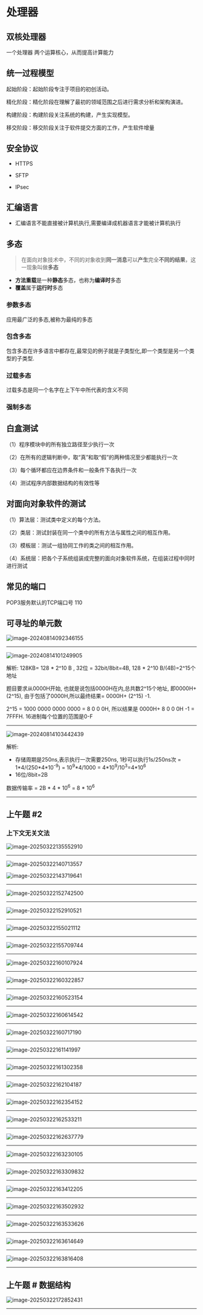 # 处理器

## 双核处理器

一个处理器 两个运算核心，从而提高计算能力

## 统一过程模型
起始阶段：起始阶段专注于项目的初创活动。

精化阶段：精化阶段在理解了最初的领域范围之后进行需求分析和架构演进。

构建阶段：构建阶段关注系统的构建，产生实现模型。

移交阶段：移交阶段关注于软件提交方面的工作，产生软件增量

## 安全协议

- HTTPS

- SFTP
- IPsec

## 汇编语言

- 汇编语言不能直接被计算机执行,需要编译成机器语言才能被计算机执行

## 多态

> 在面向对象技术中，不同的对象收到**同一消息**可以**产生**完全**不同的结果**，这一现象叫做**多态**

- **方法重载**是一种**静态**多态，也称为**编译时**多态
- **覆盖**属于**运行时**多态

### 参数多态

应用最广泛的多态,被称为最纯的多态

### 包含多态

包含多态在许多语言中都存在,最常见的例子就是子类型化,即一个类型是另一个类型的子类型.

### 过载多态

过载多态是同一个名字在上下午中所代表的含义不同

### 强制多态







## 白盒测试

（1）程序模块中的所有独立路径至少执行一次

（2）在所有的逻辑判断中，取“真”和取“假”的两种情况至少都能执行一次

（3）每个循环都应在边界条件和一般条件下各执行一次

（4）测试程序内部数据结构的有效性等

## 对面向对象软件的测试

（1）算法层：测试类中定义的每个方法。

（2）类层：测试封装在同一个类中的所有方法与属性之间的相互作用。

（3）模板层：测试一组协同工作的类之间的相互作用。

（4）系统层：把各个子系统组装成完整的面向对象软件系统，在组装过程中同时进行测试

## 常见的端口

POP3服务默认的TCP端口号 110



## 可寻址的单元数

![image-20240814092346155](../../../images/image-20240814092346155.png)



---



![image-20240814101249905](../../../images/image-20240814101249905.png)

解析: 128KB= 128 * 2^10 B , 32位 = 32bit/8bit=4B,   128 * 2^10 B/(4B)=2^15个地址

题目要求从0000H开始, 也就是说包括0000H在内,总共数2^15个地址, 即0000H+ (2^15), 由于包括了0000H,所以最终结果= 0000H+ (2^15) -1.

2^15 = 1000 0000 0000 0000 = 8 0 0 0H, 所以结果是 0000H+ 8 0 0 0H -1 = 7FFFH. 16进制每个位置的范围是0-F

---

![image-20240814103442439](../../../images/image-20240814103442439.png)

解析:  

- 存储周期是250ns,表示执行一次需要250ns, 1秒可以执行1s/250ns次 = 1*4/(250\*4\*10<sup>-9</sup>) = 10<sup>9</sup>\*4/1000 = 4\*10<sup>9</sup>/10<sup>3</sup>=4\*10<sup>6</sup>
- 16位/8bit=2B

数据传输率 = 2B \* 4 \* 10<sup>6</sup>  = 8 \* 10<sup>6</sup>

---

## 上午题 #2

### 上下文无关文法

![image-20250322135552910](C:\Users\Administrator\AppData\Roaming\Typora\typora-user-images\image-20250322135552910.png)

---

![image-20250322140713557](C:\Users\Administrator\AppData\Roaming\Typora\typora-user-images\image-20250322140713557.png)

![image-20250322143719641](C:\Users\Administrator\AppData\Roaming\Typora\typora-user-images\image-20250322143719641.png)

---

![image-20250322152742500](C:\Users\Administrator\AppData\Roaming\Typora\typora-user-images\image-20250322152742500.png)

---

![image-20250322152910521](C:\Users\Administrator\AppData\Roaming\Typora\typora-user-images\image-20250322152910521.png)

---

![image-20250322155021112](C:\Users\Administrator\AppData\Roaming\Typora\typora-user-images\image-20250322155021112.png)

---

![image-20250322155709744](C:\Users\Administrator\AppData\Roaming\Typora\typora-user-images\image-20250322155709744.png)

---

![image-20250322160107924](C:\Users\Administrator\AppData\Roaming\Typora\typora-user-images\image-20250322160107924.png)

---

![image-20250322160322857](C:\Users\Administrator\AppData\Roaming\Typora\typora-user-images\image-20250322160322857.png)

---

![image-20250322160523154](C:\Users\Administrator\AppData\Roaming\Typora\typora-user-images\image-20250322160523154.png)

---

![image-20250322160614542](C:\Users\Administrator\AppData\Roaming\Typora\typora-user-images\image-20250322160614542.png)

---

![image-20250322160717190](C:\Users\Administrator\AppData\Roaming\Typora\typora-user-images\image-20250322160717190.png)

---

![image-20250322161141997](C:\Users\Administrator\AppData\Roaming\Typora\typora-user-images\image-20250322161141997.png)

---

![image-20250322161302358](C:\Users\Administrator\AppData\Roaming\Typora\typora-user-images\image-20250322161302358.png)

---

![image-20250322162104187](C:\Users\Administrator\AppData\Roaming\Typora\typora-user-images\image-20250322162104187.png)

---

![image-20250322162354152](C:\Users\Administrator\AppData\Roaming\Typora\typora-user-images\image-20250322162354152.png)

---

![image-20250322162533211](C:\Users\Administrator\AppData\Roaming\Typora\typora-user-images\image-20250322162533211.png)

---

![image-20250322162637779](C:\Users\Administrator\AppData\Roaming\Typora\typora-user-images\image-20250322162637779.png)

---

![image-20250322163230105](C:\Users\Administrator\AppData\Roaming\Typora\typora-user-images\image-20250322163230105.png)

---

![image-20250322163309832](C:\Users\Administrator\AppData\Roaming\Typora\typora-user-images\image-20250322163309832.png)

---

![image-20250322163412205](C:\Users\Administrator\AppData\Roaming\Typora\typora-user-images\image-20250322163412205.png)

---

![image-20250322163502932](C:\Users\Administrator\AppData\Roaming\Typora\typora-user-images\image-20250322163502932.png)

---

![image-20250322163533626](C:\Users\Administrator\AppData\Roaming\Typora\typora-user-images\image-20250322163533626.png)

---

![image-20250322163614649](C:\Users\Administrator\AppData\Roaming\Typora\typora-user-images\image-20250322163614649.png)

---

![image-20250322163816408](C:\Users\Administrator\AppData\Roaming\Typora\typora-user-images\image-20250322163816408.png)

---

## 上午题 # 数据结构

![image-20250322172852431](C:\Users\Administrator\AppData\Roaming\Typora\typora-user-images\image-20250322172852431.png)

---





